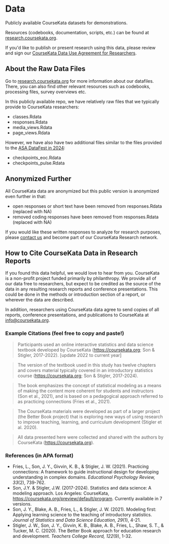 # Data

Publicly available CourseKata datasets for demonstrations. 

Resources (codebooks, documentation, scripts, etc.) can be found at [research.coursekata.org](research.coursekata.org). 

If you'd like to publish or present research using this data, please review and sign our [CourseKata Data Use Agreement for Researchers](https://docs.google.com/forms/d/e/1FAIpQLSecVJKONItq5fni8CLfXxvjTlNBcMoQityqkt_6sCJMjvwltQ/viewform).


## About the Raw Data Files

Go to [research.coursekata.org](research.coursekata.org) for more information about our datafiles. There, you can also find other relevant resources such as codebooks, processing files, survey overviews etc. 

In this publicly available repo, we have relatively raw files that we typically provide to CourseKata researchers:
- classes.Rdata
- responses.Rdata
- media_views.Rdata
- page_views.Rdata

However, we have also have two additional files similar to the files provided to the [ASA DataFest in 2024](https://ww2.amstat.org/education/datafest/index.cfm):
- checkpoints_eoc.Rdata
- checkpoints_pulse.Rdata


## Anonymized Further

All CourseKata data are anonymized but this public version is anonymized even further in that:

- open responses or short text have been removed from responses.Rdata (replaced with NA) 
- removed coding responses have been removed from responses.Rdata (replaced with NA) 

If you would like these written responses to analyze for research purposes, please [contact us](research@coursekata.org) and become part of our CourseKata Research network.


## How to Cite CourseKata Data in Research Reports

If you found this data helpful, we would love to hear from you. CourseKata is a non-profit project funded primarily by philanthropy. We provide all of our data free to researchers, but expect to be credited as the source of the data in any resulting research reports and conference presentations. This could be done in the methods or introduction section of a report, or wherever the data are described. 

In addition, researchers using CourseKata data agree to send copies of all reports, conference presentations, and publications to CourseKata at [info@coursekata.org](info@coursekata.org).

### Example Citations (feel free to copy and paste!)

> Participants used an online interactive statistics and data science textbook developed by CourseKata (https://coursekata.org; Son & Stigler, 2017-2022). [update 2022 to current year]

> The version of the textbook used in this study has twelve chapters and covers material typically covered in an introductory statistics course (https://coursekata.org; Son & Stigler, 2017-2024).

> The book emphasizes the concept of statistical modeling as a means of making the content more coherent for students and instructors (Son et al., 2021), and is based on a pedagogical approach referred to as practicing connections (Fries et al., 2021).

> The CourseKata materials were developed as part of a larger project (the Better Book project) that is exploring new ways of using research to improve teaching, learning, and curriculum development (Stigler et al. 2020).

> All data presented here were collected and shared with the authors by CourseKata (https://coursekata.org).

### References (in APA format)

- Fries, L., Son, J. Y., Givvin, K. B., & Stigler, J. W. (2021). Practicing connections: A framework to guide instructional design for developing understanding in complex domains. *Educational Psychology Review, 33*(2), 739-762.
- Son, J.Y. & Stigler, J.W. (2017-2024). Statistics and data science: A modeling approach. Los Angeles: CourseKata, https://coursekata.org/preview/default/program. Currently available in 7 versions.
- Son, J. Y., Blake, A. B., Fries, L., & Stigler, J. W. (2021). Modeling first: Applying learning science to the teaching of introductory statistics. *Journal of Statistics and Data Science Education, 29*(1), 4-21.
- Stigler, J. W., Son, J. Y., Givvin, K. B., Blake, A. B., Fries, L., Shaw, S. T., &  Tucker, M. C. (2020). The Better Book approach for education research and development. *Teachers College Record, 122*(9), 1-32.